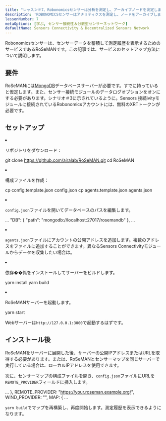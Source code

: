```yaml
---
title: "レッスン＃7、Robonomicsセンサーは分析を測定し、アーカイブノードを測定します"
description: 'ROBONOMICSセンサーはアナリティクスを測定し、ノードをアーカイブします'
lessonNumber: 7
metaOptions: [学ぶ, センサー接続性＆分散型センサーネットワーク]
defaultName: Sensors Connectivity & Decentralized Sensors Network
---
```


Robonomicsセンサーは、センサーデータを蓄積して測定履歴を表示するためのサービスであるRoSeMANです。この記事では、サービスのセットアップ方法について説明します。

## 要件

RoSeMANには[MongoDB](https://www.mongodb.com/docs/manual/introduction/)データベースサーバーが必要です。すでに持っていると仮定します。また、センサー接続モジュールのデータログオプションをオンにする必要があります。シナリオ＃3に示されているように。Sensors 接続ivityモジュールに接続されているRobonomicsアカウントには、無料のXRTトークンが必要です。 


## セットアップ

<List type="numbers">

<li>

リポジトリをダウンロード：

<LessonCodeWrapper codeClass="big-code" language="bash">git clone https://github.com/airalab/RoSeMAN.git
cd RoSeMAN</LessonCodeWrapper>

</li>


<li>

構成ファイルを作成：

<LessonCodeWrapper codeClass="big-code" language="bash">cp config.template.json config.json
cp agents.template.json agents.json</LessonCodeWrapper>

</li>

<li>

`config.json`ファイルを開いてデータベースのパスを編集します。

<LessonCodeWrapper codeClass="big-code" language="json">...
  "DB": {
    "path": "mongodb://localhost:27017/rosemandb"
  },
...</LessonCodeWrapper>

</li>


<li>

`agents.json`ファイルにアカウントの公開アドレスを追加します。複数のアドレスをファイルに追加することができます。異なるSensors Connectivityモジュールからデータを収集したい場合は。

</li>


<li>

依存��係をインストールしてサーバーをビルドします。

<LessonCodeWrapper language="bash">yarn install
yarn build</LessonCodeWrapper>

</li>


<li>

RoSeMANサーバーを起動します。

<LessonCodeWrapper language="bash">yarn start</LessonCodeWrapper>

Webサーバーは`http://127.0.0.1:3000`で起動するはずです。

</li>

</List>

## インストール後

RoSeMANをサーバーに展開した後、サーバーの公開IPアドレスまたはURLを取得する必要があります。または、RoSeMANとセンサーマップを同じサーバーで実行している場合は、ローカルIPアドレスを使用できます。

次に、センサーマップの構成ファイルを開き、`config.json`ファイルにURLを`REMOTE_PROVIDER`フィールドに挿入します。


<LessonCodeWrapper codeClass="big-code" language="json">...
  },
  REMOTE_PROVIDER: "https://your.roseman.example.org/",
  WIND_PROVIDER: "",
  MAP: {
...</LessonCodeWrapper>

`yarn build`でマップを再構築し、再度開始します。測定履歴を表示できるようになります。